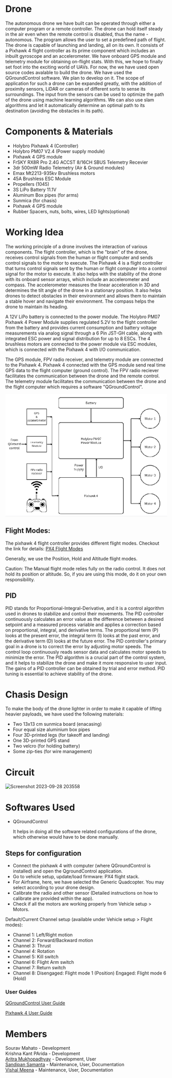 # Drone

The autonomous drone we have built can be operated through either a computer program or a remote controller. The drone can hold itself steady in the air even when the remote control is disabled, thus the name - autonomous. The program allows the user to set a predefined path of flight. The drone is capable of launching and landing, all on its own. It consists of a Pixhawk 4 flight controller as its prime component which includes an inbuilt gyroscope and an accelerometer. We have onboard GPS module and telemetry module for obtaining on-flight stats. With this, we hope to finally set foot into the exciting world of UAVs.
For now, the we have used open source codes avalable to build the drone. We have used the QGroundControl software. We plan to develop on it. The scope of application for such a drone can be expanded greatly, with the addition of proximity sensors, LiDAR or cameras of different sorts to sense its surroundings. The input from the sensors can be used to optimize the path of the drone using machine learning algorithms. We can also use slam algorithms and let it automatically determine an optimal path to its destination (avoiding the obstacles in its path).

# Components & Materials

- Holybro Pixhawk 4 (Controller)
- Holybro PM07 V2.4 (Power supply module)
- Pixhawk 4 GPS module
- FrSKY RX8R Pro 2.4G ACCST 8/16CH SBUS Telemetry Recevier
- 3dr 500mW Radio Telemetry (Air & Ground modules)
- Emax Mt2213-935kv Brushless motors
- 45A Brushless ESC Module
- Propellers (1045)
- 3S LiPo Battery 11.1V
- Aluminum Box pipes (for arms)
- Sunmica (for chasis)
- Pixhawk 4 GPS module
- Rubber Spacers, nuts, bolts, wires, LED lights(optional)

# Working Idea

The working principle of a drone involves the interaction of various components. The flight controller, which is the "brain" of the drone, receives control signals from the human or flight computer and sends control signals to the motor to execute. The Pixhawk 4 is a flight controller that turns control signals sent by the human or flight computer into a control signal for the motor to execute. It also helps with the stability of the drone with its onboard sensor arrays, which include an accelerometer and compass. The accelerometer measures the linear acceleration in 3D and determines the tilt angle of the drone in a stationary position. It also helps drones to detect obstacles in their environment and allows them to maintain a stable hover and navigate their environment. The compass helps the drone to maintain its heading.

A 12V LiPo battery is connected to the power module. The Holybro PM07 Pixhawk 4 Power Module supplies regulated 5.2V to the flight controller from the battery and provides current consumption and battery voltage measurements via analog signal through a 6 Pin JST-GH cable, along with integrated ESC power and signal distribution for up to 8 ESCs. The 4 brushless motors are connected to the power module via ESC modules, which is connected with the Pixhawk 4 with I/O communication.

The GPS module, FPV radio receiver, and telemetry module are connected to the Pixhawk 4. Pixhawk 4 connected with the GPS module send real time GPS data to the flight computer (ground control). The FPV radio reciever facilitates the communication between the drone and the remote control. The telemetry module facilitates the communication between the drone and the flight computer which requires a software "QGroundControl".

![Image](https://github.com/Sandipan04/Drone/blob/main/Screenshot_20231113_194938.png?raw=true)

## Flight Modes:

The pixhawk 4 flight controller provides different flight modes. Checkout the link for details: [PX4 Flight Modes](https://docs.px4.io/main/en/flight_modes/)

Generally, we use the Position, Hold and Altitude flight modes.

Caution: The Manual flight mode relies fully on the radio control. It does not hold its position or altitude. So, if you are using this mode, do it on your own responsibility.

## PID

PID stands for Proportional-Integral-Derivative, and it is a control algorithm used in drones to stabilize and control their movements. The PID controller continuously calculates an error value as the difference between a desired setpoint and a measured process variable and applies a correction based on proportional, integral, and derivative terms. The proportional term (P) looks at the present error, the integral term (I) looks at the past error, and the derivative term (D) looks at the future error. The PID controller's primary goal in a drone is to correct the error by adjusting motor speeds. The control loop continuously reads sensor data and calculates motor speeds to minimize the error. The PID algorithm is a crucial part of the control system, and it helps to stabilize the drone and make it more responsive to user input. The gains of a PID controller can be obtained by trial and error method. PID tuning is essential to achieve stability of the drone.

# Chasis Design

To make the body of the drone lighter in order to make it capable of lifting heavier payloads, we have used the following materials:
- Two 13x13 cm sunmica board (enacasing)
- Four equal size aluminium box pipes
- Four 3D-printed legs (for takeoff and landing)
- One 3D-printed GPS stand
- Two velcro (for holding battery)
- Some zip-ties (for wire management)

# Circuit

![Screenshot 2023-09-28 203558](https://github.com/CodeScythe0/Drone/assets/115811767/f2d5933e-f747-4cd8-8f19-c0e8a2d6675e)

# Softwares Used

- QGroundControl
  
  It helps in doing all the software related configurations of the drone, which otherwise would have to be done manually.

## Steps for configuration

- Connect the pixhawk 4 with computer (where QGroundControl is installed) and open the QgroundControl application.
- Go to vehicle setup, update/load firmware: PX4 flight stack.
- For Airframe, here, we have selected the Generic Quadcopter. You may select according to your drone design.
- Calibrate the radio and other sensor (Detailed instructions on how to calibrate are provided within the app).
- Check if all the motors are working properly from Vehicle setup > Motors.

Default/Current Channel setup (available under Vehicle setup > Flight modes):
+ Channel 1: Left/Right motion
+ Channel 2: Forward/Backward motion
+ Channel 3: Thrust
+ Channel 4: Rotation
+ Channel 5: Kill switch
+ Channel 6: Flight Arm switch
+ Channel 7: Return switch
+ Channel 8: Disengaged: Flight mode 1 (Position)
             Engaged: Flight mode 6 (Hold)

### User Guides

[QGroundControl User Guide](https://docs.qgroundcontrol.com/master/en/)

[Pixhawk 4 User Guide](https://docs.px4.io/main/en/hardware/drone_parts.html)

# Members
Sourav Mahato - Development  
Krishna Kant PArida - Development  
[Aritra Mukhopadhyay](https://github.com/PeithonKing) - Development, User  
[Sandipan Samanta](https://github.com/Sandipan04) - Maintenance, User, Documentation  
[Vishal Meena](https://github.com/CodeScythe0) - Maintenance, User, Documentation  

